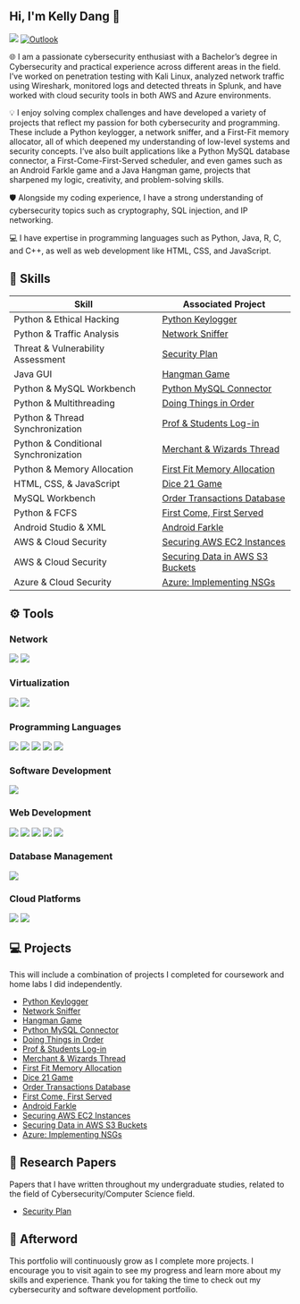 ## Hi, I'm Kelly Dang 👋
<a href="https://www.linkedin.com/in/kelly-n-dang"><img src="https://img.shields.io/badge/-LinkedIn-0072b1?&style=for-the-badge&logo=linkedin&logoColor=white" /></a> [![Outlook](https://img.shields.io/badge/-Outlook-0078D4?&style=for-the-badge&logo=microsoft-outlook&logoColor=white)](mailto:kelly-dang@outlook.com)

🌐 I am a passionate cybersecurity enthusiast  with a Bachelor’s degree in Cybersecurity and practical experience across different areas in the field. I’ve worked on penetration testing with Kali Linux, analyzed network traffic using Wireshark, monitored logs and detected threats in Splunk, and have worked with cloud security tools in both AWS and Azure environments.

💡 I enjoy solving complex challenges and have developed a variety of projects that reflect my passion for both cybersecurity and programming. These include a Python keylogger, a network sniffer, and a First-Fit memory allocator, all of which deepened my understanding of low-level systems and security concepts. I’ve also built applications like a Python MySQL database connector, a First-Come-First-Served scheduler, and even games such as an Android Farkle game and a Java Hangman game, projects that sharpened my logic, creativity, and problem-solving skills.

🛡️ Alongside my coding experience, I have a strong understanding of cybersecurity topics such as cryptography, SQL injection, and IP networking.

💻 I have expertise in programming languages such as Python, Java, R, C, and C++, as well as web development like HTML, CSS, and JavaScript.

## 🎯 Skills 

| Skill                                         | Associated Project         |
|-----------------------------------------------|----------------------------|
| Python & Ethical Hacking                      |<a href="Python-Keylogger">Python Keylogger</a>|
| Python & Traffic Analysis                     |<a href="Sniff-Traffic">Network Sniffer</a>|
| Threat & Vulnerability Assessment             |<a href="Security Plan">Security Plan</a>|
| Java GUI                                      |<a href="Java-Hangman-Game">Hangman Game</a>|
| Python & MySQL Workbench                      |<a href="Python-MySQL-Connector">Python MySQL Connector</a>|
| Python & Multithreading                       |<a href="Python-Threading-Semaphores">Doing Things in Order</a>|
| Python & Thread Synchronization               |<a href="Project-3.2-Threading">Prof & Students Log-in</a>|
| Python & Conditional Synchronization          |<a href="Python-Thread-Wizard-Merchant">Merchant & Wizards Thread</a>|
| Python & Memory Allocation                    |<a href="First-Fit-Mem-Allocator">First Fit Memory Allocation</a>|
| HTML, CSS, & JavaScript                       |<a href="Dice21">Dice 21 Game</a>|          
| MySQL Workbench                               |<a href="Order-Transactions-Database">Order Transactions Database</a>| 
| Python & FCFS                                 |<a href="First-Come-First-Served">First Come, First Served</a>|
| Android Studio & XML                          |<a href="Android-Farkle">Android Farkle</a>|
| AWS & Cloud Security                          |<a href="AWS-Securing-EC2-Instances">Securing AWS EC2 Instances</a>|
| AWS & Cloud Security                          |<a href="AWS-Securing-Data-in-S3-Buckets">Securing Data in AWS S3 Buckets</a>|
| Azure & Cloud Security                        |<a href="Azure-Implementing-NSGs">Azure: Implementing NSGs</a>|

## ⚙️ Tools
### Network
<div>
    <img src="https://img.shields.io/badge/-Wireshark-1679A7?&style=for-the-badge&logo=Wireshark&logoColor=white" />
    <img src="https://img.shields.io/badge/-Cisco%20Packet%20Tracer-1C6D93?&style=for-the-badge&logo=cisco&logoColor=white" />
</div>

### Virtualization
<div>
    <img src="https://img.shields.io/badge/-VirtualBox-183A61?&style=for-the-badge&logo=VirtualBox&logoColor=white" />
    <img src="https://img.shields.io/badge/-VMware-607078?&style=for-the-badge&logo=VMware&logoColor=white" />
</div>

### Programming Languages
<div>
    <img src="https://img.shields.io/badge/-Python-3776AB?&style=for-the-badge&logo=Python&logoColor=white" />
    <img src="https://img.shields.io/badge/-Java-007396?&style=for-the-badge&logo=Java&logoColor=white" />
    <img src="https://img.shields.io/badge/-R-276DC3?&style=for-the-badge&logo=R&logoColor=white" />
    <img src="https://img.shields.io/badge/-C-A8B9CC?&style=for-the-badge&logo=C&logoColor=white" />
    <img src="https://img.shields.io/badge/-C++-00599C?&style=for-the-badge&logo=C%2B%2B&logoColor=white" />
</div>

### Software Development
<div>
    <img src="https://img.shields.io/badge/-Android%20Studio-3DDC84?&style=for-the-badge&logo=Android%20Studio&logoColor=white" />
</div>

### Web Development 
<div>
    <img src="https://img.shields.io/badge/-HTML5-E34F26?&style=for-the-badge&logo=HTML5&logoColor=white" />
    <img src="https://img.shields.io/badge/-CSS3-1572B6?&style=for-the-badge&logo=CSS3&logoColor=white" />
    <img src="https://img.shields.io/badge/-JavaScript-F7DF1E?&style=for-the-badge&logo=JavaScript&logoColor=white" />
    <img src="https://img.shields.io/badge/-XML-0060A8?&style=for-the-badge&logo=XML&logoColor=white" />
    <img src="https://img.shields.io/badge/-PHP-777BB4?&style=for-the-badge&logo=PHP&logoColor=white" />
</div>

### Database Management
<div>
    <img src="https://img.shields.io/badge/-MySQL%20Workbench-4479A1?&style=for-the-badge&logo=mysql&logoColor=white" />
</div>

### Cloud Platforms
<div>
    <img src="https://img.shields.io/badge/-AWS-232F3E?&style=for-the-badge&logo=amazon-aws&logoColor=white" />
    <img src="https://img.shields.io/badge/-Azure-0078D4?&style=for-the-badge&logo=microsoft-azure&logoColor=white" />
</div>

## 💻 Projects
This will include a combination of projects I completed for coursework and home labs I did independently.
- <a href="Python-Keylogger">Python Keylogger</a>
- <a href="Sniff-Traffic">Network Sniffer</a>
- <a href="Java-Hangman-Game">Hangman Game</a>
- <a href="Python-MySQL-Connector">Python MySQL Connector</a>
- <a href="Python-Threading-Semaphores">Doing Things in Order</a>
- <a href="Project-3.2-Threading">Prof & Students Log-in</a>
- <a href="Python-Thread-Wizard-Merchant">Merchant & Wizards Thread</a>
- <a href="First-Fit-Mem-Allocator">First Fit Memory Allocation</a>
- <a href="Dice21">Dice 21 Game</a>
- <a href="Order-Transactions-Database">Order Transactions Database</a>
- <a href="First-Come-First-Served">First Come, First Served</a>
- <a href="Android-Farkle">Android Farkle</a>
- <a href="AWS-Securing-EC2-Instances">Securing AWS EC2 Instances</a>
- <a href="AWS-Securing-Data-in-S3-Buckets">Securing Data in AWS S3 Buckets</a>
- <a href="Azure-Implementing-NSGs">Azure: Implementing NSGs</a>

## 📄 Research Papers
Papers that I have written throughout my undergraduate studies, related to the field of Cybersecurity/Computer Science field.
- <a href="Security Plan">Security Plan</a>

## 🔆 Afterword
This portfolio will continuously grow as I complete more projects. I encourage you to visit again to see my progress and learn more about my skills and experience. Thank you for taking the time to check out my cybersecurity and software development portfoilio.

